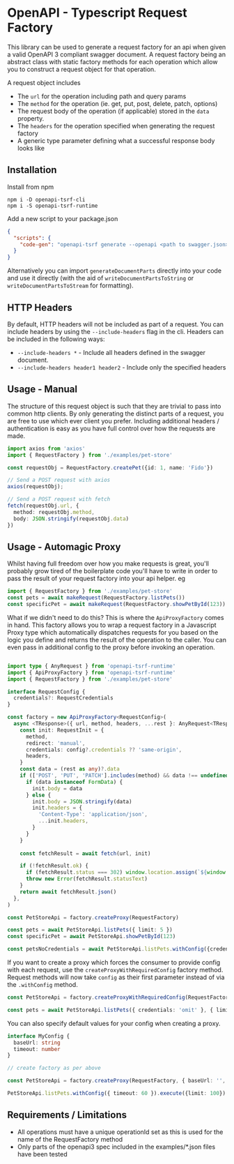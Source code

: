 # OpenAPI - Typescript Request Factory

This library can be used to generate a request factory for an api when given a valid OpenAPI 3 compliant swagger document. A request factory being an abstract class with static factory methods for each operation which allow you to construct a request object for that operation.

A request object includes
 - The `url` for the operation including path and query params
 - The `method` for the operation (ie. get, put, post, delete, patch, options)
 - The request body of the operation (if applicable) stored in the `data` property. 
 - The `headers` for the operation specified when generating the request factory
 - A generic type parameter defining what a successful response body looks like





## Installation

Install from npm

```shell
npm i -D openapi-tsrf-cli
npm i -S openapi-tsrf-runtime
```

Add a new script to your package.json 
```json
{
  "scripts": {
    "code-gen": "openapi-tsrf generate --openapi <path to swagger.json> --request-factory <path to output request factory> --disable-eslint"
  }
}
```

Alternatively you can import `generateDocumentParts` directly into your code and use it directly (with the aid of `writeDocumentPartsToString` or `writeDocumentPartsToStream` for formatting).

## HTTP Headers

By default, HTTP headers will not be included as part of a request. You can include headers by using the `--include-headers` flag in the cli. Headers can be included in the following ways: 
* `--include-headers *` - Include all headers defined in the swagger document.
* `--include-headers header1 header2` - Include only the specified headers

## Usage - Manual

The structure of this request object is such that they are trivial to pass into common http clients. By only generating the distinct parts of a request, you are free to use which ever client you prefer. Including additional headers / authentication is easy as you have full control over how the requests are made. 


```ts
import axios from 'axios'
import { RequestFactory } from './examples/pet-store'

const requestObj = RequestFactory.createPet({id: 1, name: 'Fido'})

// Send a POST request with axios
axios(requestObj);

// Send a POST request with fetch
fetch(requestObj.url, {
  method: requestObj.method,
  body: JSON.stringify(requestObj.data)
})
```

## Usage - Automagic Proxy

Whilst having full freedom over how you make requests is great, you'll probably grow tired of the boilerplate code you'll have to write in order to pass the result of your request factory into your api helper. eg

```ts
import { RequestFactory } from './examples/pet-store'
const pets = await makeRequest(RequestFactory.listPets())
const specificPet = await makeRequest(RequestFactory.showPetById(123))
```

What if we didn't need to do this? This is where the `ApiProxyFactory` comes in hand. This factory allows you to wrap a request factory in a Javascript Proxy type which automatically dispatches requests for you based on the logic you define and returns the result of the operation to the caller. You can even pass in additional config to the proxy before invoking an operation. 

```ts

import type { AnyRequest } from 'openapi-tsrf-runtime'
import { ApiProxyFactory } from 'openapi-tsrf-runtime'
import { RequestFactory } from './examples/pet-store'

interface RequestConfig {
  credentials?: RequestCredentials
}

const factory = new ApiProxyFactory<RequestConfig>(
  async <TResponse>({ url, method, headers, ...rest }: AnyRequest<TResponse>, config?: RequestConfig) => {
    const init: RequestInit = {
      method,
      redirect: 'manual',
      credentials: config?.credentials ?? 'same-origin',
      headers,
    }
    const data = (rest as any)?.data
    if (['POST', 'PUT', 'PATCH'].includes(method) && data !== undefined) {
      if (data instanceof FormData) {
        init.body = data
      } else {
        init.body = JSON.stringify(data)
        init.headers = {
          'Content-Type': 'application/json',
          ...init.headers,
        }
      }
    }
    
    const fetchResult = await fetch(url, init)

    if (!fetchResult.ok) {
      if (fetchResult.status === 302) window.location.assign(`${window.location}/auth/logout`)
      throw new Error(fetchResult.statusText)
    }
    return await fetchResult.json()
  },
)

const PetStoreApi = factory.createProxy(RequestFactory)

const pets = await PetStoreApi.listPets({ limit: 5 })
const specificPet = await PetStoreApi.showPetById(123)

const petsNoCredentials = await PetStoreApi.listPets.withConfig({credentials: 'omit'}).execute({limit: 10})

```

If you want to create a proxy which forces the consumer to provide config with each request, use the `createProxyWithRequiredConfig` factory method. Request methods will now take `config` as their first parameter instead of via the `.withConfig` method. 

```ts
const PetStoreApi = factory.createProxyWithRequiredConfig(RequestFactory)

const pets = await PetStoreApi.listPets({ credentials: 'omit' }, { limit: 5 })

```

You can also specify default values for your config when creating a proxy.

```ts
interface MyConfig {
  baseUrl: string
  timeout: number
}

// create factory as per above

const PetStoreApi = factory.createProxy(RequestFactory, { baseUrl: '', timeout: 30 })

PetStoreApi.listPets.withConfig({ timeout: 60 }).execute({limit: 100})

```

## Requirements / Limitations

 - All operations must have a unique operationId set as this is used for the name of the RequestFactory method
 - Only parts of the openapi3 spec included in the examples/*.json files have been tested




